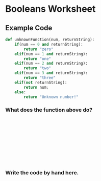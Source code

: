 # Booleans Worksheet

## Example Code

```python
def unknownFunction(num, returnString):
    if(num == 0 and returnString):
        return "zero"
    elif(num == 1 and returnString):
        return "one"
    elif(num == 2 and returnString):
        return "two"
    elif(num == 3 and returnString):
        return "three"
    elif(not returnString):
        return num;
    else:
        return "Unknown number!"
```

### What does the function above do?

\
\
\
\
\
\
\
&nbsp;

### Write the code by hand here.

\
\
\
\
\
\
\
&nbsp;